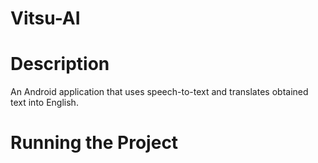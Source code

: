 # Vitsu-AI

# Description

An Android application that uses speech-to-text and translates obtained text into English.

# Running the Project

#
